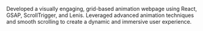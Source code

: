 Developed a visually engaging, grid-based animation webpage using React,
GSAP, ScrollTrigger, and Lenis. Leveraged advanced animation techniques
and smooth scrolling to create a dynamic and immersive user experience.
